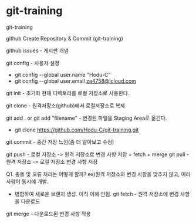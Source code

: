 # git-training

git-training

github Create Repository & Commit (git-training)

github issues - 게시판 개념

git config - 사용자 설정

- git config --global user.name "Hodu-C"
- git config --global user.email za4758@icloud.com

git init - 초기화 현재 디렉토리를 로컬 저장소로 사용한다.

git clone - 원격저장소(github)에서 로컬저장소로 복제

git add . or git add "filename" - 변경된 파일을 Staging Area로 옮긴다.

- git clone https://github.com/Hodu-C/git-training.git

git commit - 중간 저장 느낌(좀 더 알아보고 수정)

git push - 로컬 저장소 -> 원격 저장소로 변경 사항 저장
= fetch + merge
git pull - 원격 저장소 -> 로컬 저장소 변경 사항 저장

Q1. 충돌 및 오류 처리는 어떻게 할까? ex)원격 저장소와 변경 사항을 맞추지 않고, 여러 사람이 동시에 개발.
 - 병합하여 새로운 브랜치 생성. 아직 이해 안됨.
git fetch - 원격 저장소에 변경 사항을 다운로드

git merge - 다운로드된 변경 사항 적용

